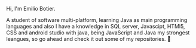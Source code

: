 Hi, I'm Emilio Botier.

A student of software multi-platform, learning Java as main programming languages and also I have a knowledge in 
SQL server, Javascipt, HTMl5, CSS and android studio with java, being JavaScript and Java my strongest leangues, so go ahead and check it out some of my repositories. 👀 


<!---
- 👋 Hi, I’m @EmilioBoti
- 👀 I’m interested in ...
- 🌱 I’m currently learning ...
- 💞️ I’m looking to collaborate on ...
- 📫 How to reach me ...
--->
<!---
EmilioBoti/EmilioBoti is a ✨ special ✨ repository because its `README.md` (this file) appears on your GitHub profile.
You can click the Preview link to take a look at your changes.
--->

